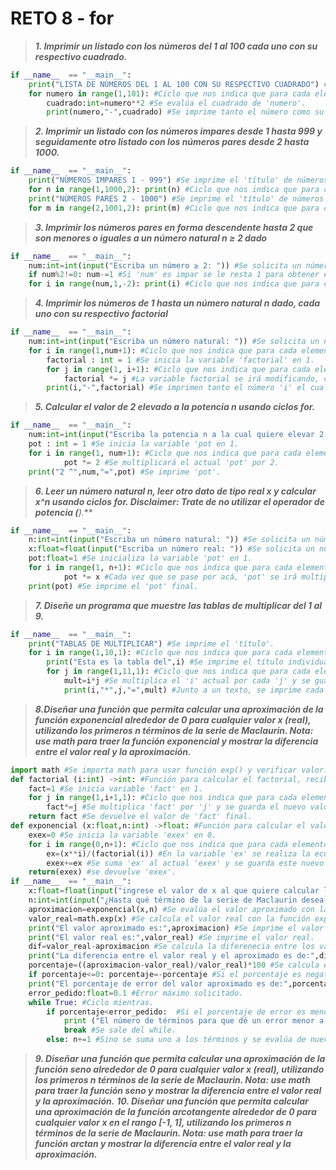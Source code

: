 # RETO 8 - for
>***1. Imprimir un listado con los números del 1 al 100 cada uno con su respectivo cuadrado.***
```python
if __name__  == "__main__":
    print("LISTA DE NÚMEROS DEL 1 AL 100 CON SU RESPECTIVO CUADRADO") #Imprime el 'título' de la lista.
    for numero in range(1,101): #Ciclo que nos indica que para cada elemento 'numero', en el rango 1 a 100 (ya que el 101 no cuenta) se va a avanzar de uno en uno y se realizará...
        cuadrado:int=numero**2 #Se evalúa el cuadrado de 'numero'.
        print(numero,"-",cuadrado) #Se imprime tanto el número como su cuadrado, separado por un guión.
```
>***2. Imprimir un listado con los números impares desde 1 hasta 999 y seguidamente otro listado con los números pares desde 2 hasta 1000.***
```python
if __name__  == "__main__":
    print("NÚMEROS IMPARES 1 - 999") #Se imprime el 'título' de números impares.
    for n in range(1,1000,2): print(n) #Ciclo que nos indica que para cada elemento 'n', en el rango 1 a 999 (no incluye el 1000), se irá avanzando de dos en dos para solo tener los números impares y se irán imprimiendo.
    print("NÚMEROS PARES 2 - 1000") #Se imprime el 'título' de números pares.
    for m in range(2,1001,2): print(m) #Ciclo que nos indica que para cada elemento 'm', en el rango 2 a 1000 (no incluye el 1001), se irá avanzando de dos en dos para solo tener los números pares y se irán imprimiendo.
```
>***3. Imprimir los números pares en forma descendente hasta 2 que son menores o iguales a un número natural n ≥ 2 dado***
```python
if __name__  == "__main__":
    num:int=int(input("Escriba un número ≥ 2: ")) #Se solicita un número 'num'.
    if num%2!=0: num-=1 #Si 'num' es impar se le resta 1 para obtener el número par inmediatamente anterior.
    for i in range(num,1,-2): print(i) #Ciclo que nos indica que para cada elemento 'i', en el rango 'num' a 1, disminuyendo de 2 en 2 (para obtener solo pares), se imprimirá 'i'.
```
>***4. Imprimir los números de 1 hasta un número natural n dado, cada uno con su respectivo factorial***
```python
if __name__  == "__main__":
    num:int=int(input("Escriba un número natural: ")) #Se solicita un número natural.
    for i in range(1,num+1): #Ciclo que nos indica que para cada elemento 'i', en el rango 1 a 'num', se irá avanzando de uno en uno y... 
        factorial : int = 1 #Se inicia la variable 'factorial' en 1.
        for j in range(1, i+1): #Ciclo que nos indica que para cada elemento 'j', en el rango 1 a 'i', se irá avanzando de uno en uno y...
            factorial *= j #La variable factorial se irá modificando, cada vez multiplicándoce por el atual 'j'.
        print(i,"-",factorial) #Se imprimen tanto el número 'i' el cual llegará hasta 'num' y al lado su respectivo factorial.
```
>***5. Calcular el valor de 2 elevado a la potencia n usando ciclos for.***
```python
if __name__  == "__main__":
    num:int=int(input("Escriba la potencia n a la cual quiere elevar 2: ")) #Se solicita un número para la potencia n.
    pot : int = 1 #Se inicia la variable 'pot en 1.
    for i in range(1, num+1): #Ciclo que nos indica que para cada elemento 'i', en el rango 1 a 'num', aumentando de 1 en 1 ...
            pot *= 2 #Se multiplicará el actual 'pot' por 2.
    print("2 ^",num,"=",pot) #Se imprime 'pot'.
```
>***6. Leer un número natural n, leer otro dato de tipo real x y calcular x^n usando ciclos for. Disclaimer: Trate de no utilizar el operador de potencia (**).***
```python
if __name__  == "__main__":
    n:int=int(input("Escriba un número natural: ")) #Se solicita un número natural.
    x:float=float(input("Escriba un número real: ")) #Se solicita un número real.
    pot:float=1 #Se inicializa la variable 'pot' en 1.
    for i in range(1, n+1): #Ciclo que nos indica que para cada elemento 'i', en el rango 1 a 'n', aumentando de uno en uno...
            pot *= x #Cada vez que se pase por acá, 'pot' se irá multiplicando por 'x'.
    print(pot) #Se imprime el 'pot' final.
```
>***7. Diseñe un programa que muestre las tablas de multiplicar del 1 al 9.***
```python
if __name__  == "__main__":
    print("TABLAS DE MULTIPLICAR") #Se imprime el 'título'.
    for i in range(1,10,1): #Ciclo que nos indica que para cada elemento 'i', en el rango 1 a 10 (para llegar hasta 9), avanzando de uno en uno, se hará lo siguiente...
        print("Esta es la tabla del",i) #Se imprime el título individual de cada tabla.
        for j in range(1,11,1): #Ciclo que nos indica que para cada elemento 'j', en el rango 1 a 11 (para llegar hasta 10), avanzando de uno en uno, se hará lo siguiente...
            mult=i*j #Se multiplica el 'i' actual por cada 'j' y se guadra en 'mult'.
            print(i,"*",j,"=",mult) #Junto a un texto, se imprime cada 'mult'.
```
>***8.Diseñar una función que permita calcular una aproximación de la función exponencial alrededor de 0 para cualquier valor x (real), utilizando los primeros n términos de la serie de Maclaurin. Nota: use math para traer la función exponencial y mostrar la diferencia entre el valor real y la aproximación.***
```python
import math #Se importa math para usar función exp() y verificar valor.
def factorial (i:int) ->int: #Función para calcular el factorial, recibe entero y entrega entero.
    fact=1 #Se inicia variable 'fact' en 1.
    for j in range(1,i+1,1): #Ciclo que nos indica que para cada elemento 'j', en el rango 1 a 'i' de uno en uno, se hará...
        fact*=j #Se multiplica 'fact' por 'j' y se guarda el nuevo valor en 'fact'
    return fact #Se devuelve el valor de 'fact' final.
def exponencial (x:float,n:int) ->float: #Función para calcular el valor de la función exponencial aproximado.
    exex=0 #Se inicia la variable 'exex' en 0.
    for i in range(0,n+1): #Ciclo que nos indica que para cada elemento 'i', en el rango 0 a 'n' de uno en uno, se hará...
        ex=(x**i)/(factorial(i)) #En la variable 'ex' se realiza la ecuación para el valor 'i' que se tiene.
        exex+=ex #Se suma 'ex' al actual 'exex' y se guarda este nuevo valor en 'exex'.
    return(exex) #se devuelve 'exex'.
if __name__  == "__main__":
    x:float=float(input("ingrese el valor de x al que quiere calcular la función exponencial: ")) #Se solicita el exponente.
    n:int=int(input("¿Hasta qué término de la serie de Maclaurin desea utilizar? ")) #Se solicita la cantidad de términos que se desean usar.
    aproximacion=exponencial(x,n) #Se evalúa el valor aproximado con la función exponencial(), enviando como argumentos x y n.
    valor_real=math.exp(x) #Se calcula el valor real con la función exp() de math.
    print("El valor aproximado es:",aproximacion) #Se imprime el valor aproximado.
    print("El valor real es:",valor_real) #Se imprime el valor real.
    dif=valor_real-aproximacion #Se calcula la diferenecia entre los valores.
    print("La diferencia entre el valor real y el aproximado es de:",dif) #Se imprime la diferencia.
    porcentaje=((aproximacion-valor_real)/valor_real)*100 #Se calcula el porcentaje de error.
    if porcentaje<=0: porcentaje=-porcentaje #Si el porcentaje es negativo, se multiplica por menos para que dé positivo.
    print("El porcentaje de error del valor aproximado es de:",porcentaje,"%") #Se imprime el porcentaje de error.
    error_pedido:float=0.1 #Error máximo solicitado.
    while True: #Ciclo mientras.
        if porcentaje<error_pedido:  #Si el porcentaje de error es menor a 0.1...
            print ("El número de términos para que dé un error menor a 0.1% es de:",n) #Se imprime el número de términos que se usaron.
            break #Se sale del while.
        else: n+=1 #Sino se suma uno a los términos y se evalúa de nuevo.
```
>***9. Diseñar una función que permita calcular una aproximación de la función seno alrededor de 0 para cualquier valor x (real), utilizando los primeros n términos de la serie de Maclaurin. Nota: use math para traer la función seno y mostrar la diferencia entre el valor real y la aproximación.***
>***10. Diseñar una función que permita calcular una aproximación de la función arcotangente alrededor de 0 para cualquier valor x en el rango [-1, 1], utilizando los primeros n términos de la serie de Maclaurin. Nota: use math para traer la función arctan y mostrar la diferencia entre el valor real y la aproximación.***

